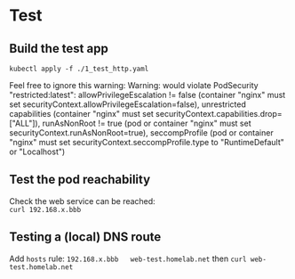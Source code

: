 # Test

## Build the test app
`kubectl apply -f ./1_test_http.yaml`

Feel free to ignore this warning:
Warning: would violate PodSecurity "restricted:latest": allowPrivilegeEscalation != false (container "nginx" must set securityContext.allowPrivilegeEscalation=false), unrestricted capabilities (container "nginx" must set securityContext.capabilities.drop=["ALL"]), runAsNonRoot != true (pod or container "nginx" must set securityContext.runAsNonRoot=true), seccompProfile (pod or container "nginx" must set securityContext.seccompProfile.type to "RuntimeDefault" or "Localhost")

## Test the pod reachability
Check the web service can be reached:  
`curl 192.168.x.bbb`

## Testing a (local) DNS route
Add `hosts` rule:
`192.168.x.bbb   web-test.homelab.net`
then
`curl web-test.homelab.net`